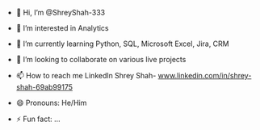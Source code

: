 - 👋 Hi, I’m @ShreyShah-333
- 👀 I’m interested in Analytics 
- 🌱 I’m currently learning Python, SQL, Microsoft Excel, Jira, CRM 
- 💞️ I’m looking to collaborate on various live projects
- 📫 How to reach me Linkedln Shrey Shah- www.linkedin.com/in/shrey-shah-69ab99175

- 😄 Pronouns: He/Him
- ⚡ Fun fact: ...

<!---
ShreyShah-333/ShreyShah-333 is a ✨ special ✨ repository because its `README.md` (this file) appears on your GitHub profile.
You can click the Preview link to take a look at your changes.
--->
